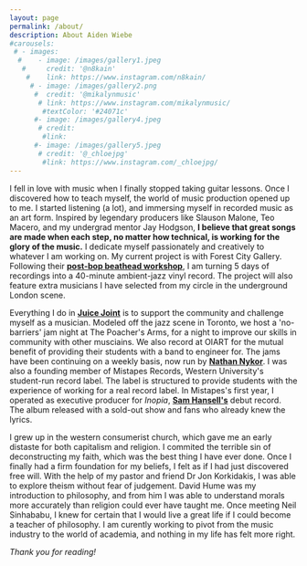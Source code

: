```yaml
---
layout: page
permalink: /about/
description: About Aiden Wiebe
#carousels:
 # - images:
  #    - image: /images/gallery1.jpeg
   #     credit: '@n8kain'
    #    link: https://www.instagram.com/n8kain/
     # - image: /images/gallery2.png
      #  credit: '@mikalynmusic'
       # link: https://www.instagram.com/mikalynmusic/
        #textColor: '#24071c'
      #- image: /images/gallery4.jpeg
       # credit: 
        #link: 
      #- image: /images/gallery5.jpeg
       # credit: '@_chloejpg'
        #link: https://www.instagram.com/_chloejpg/
---
```

I fell in love with music when I finally stopped taking guitar lessons.  Once I discovered how to teach myself, the world of music production opened up to me.  I started listening (a lot), and immersing myself in recorded music as an art form.  Inspired by legendary producers like Slauson Malone, Teo Macero, and my undergrad mentor Jay Hodgson, **I believe that great songs are made when each step, no matter how technical, is working for the glory of the music.**  I dedicate myself passionately and creatively to whatever I am working on.  My current project is with Forest City Gallery.  Following their **[post-bop beathead workshop](https://www.forestcitygallery.com/post/fcg-s-postbop-beathead-jazz-workshop-sponsored-by-lbmx)**, I am turning 5 days of recordings into a 40-minute ambient-jazz vinyl record.  The project will also feature extra musicians I have selected from my circle in the underground London scene.  

Everything I do in **[Juice Joint](https://www.instagram.com/juicejointband/)** is to support the community and challenge myself as a musician.  Modeled off the jazz scene in Toronto, we host a 'no-barriers' jam night at The Poacher's Arms, for a night to improve our skills in community with other musciains.  We also record at OIART for the mutual benefit of providing their students with a band to engineer for.  The jams have been continuing on a weekly basis, now run by **[Nathan Nykor](https://www.instagram.com/nathanjuicebox/)**.  I was also a founding member of Mistapes Records, Western University's student-run record label.  The label is structured to provide students with the experience of working for a real record label.  In Mistapes's first year, I operated as executive producer for *Inopia*, **[Sam Hansell's](https://www.instagram.com/ham_sansell/)** debut record.  The album released with a sold-out show and fans who already knew the lyrics.  

I grew up in the western consumerist church, which gave me an early distaste for both capitalism and religion.  I commited the terrible sin of deconstructing my faith, which was the best thing I have ever done.  Once I finally had a firm foundation for my beliefs, I felt as if I had just discovered free will.  With the help of my pastor and friend Dr Jon Korkidakis, I was able to explore theism without fear of judgement.  David Hume was my introduction to philosophy, and from him I was able to understand morals more accurately than religion could ever have taught me.  Once meeting Neil Sinhababu, I knew for certain that I would live a great life if I could become a teacher of philosophy.  I am curently working to pivot from the music industry to the world of academia, and nothing in my life has felt more right.  

*Thank you for reading!*
